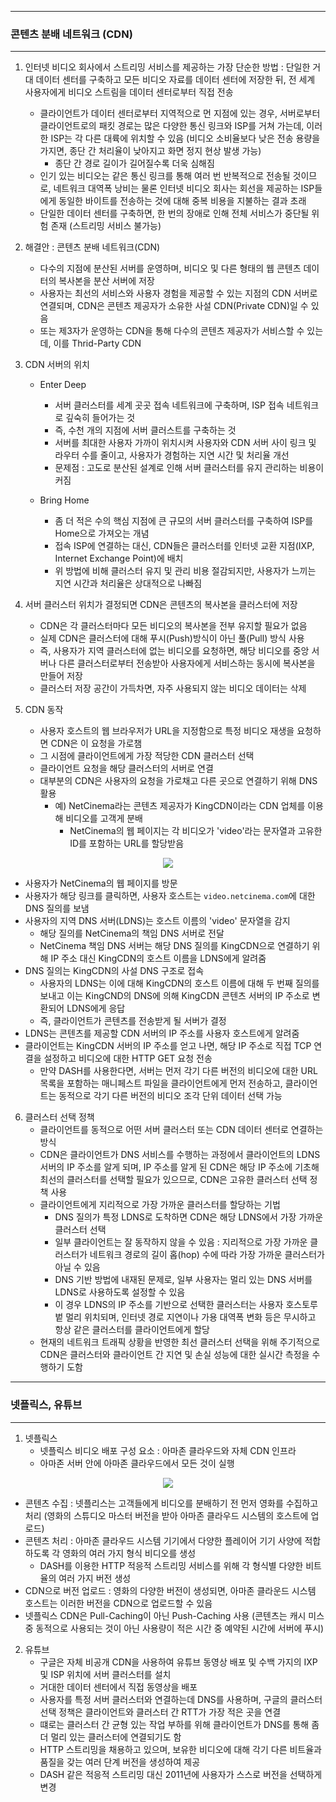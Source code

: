 -----
### 콘텐츠 분배 네트워크 (CDN)
-----
1. 인터넷 비디오 회사에서 스트리밍 서비스를 제공하는 가장 단순한 방법 : 단일한 거대 데이터 센터를 구축하고 모든 비디오 자료를 데이터 센터에 저장한 뒤, 전 세계 사용자에게 비디오 스트림을 데이터 센터로부터 직접 전송
   - 클라이언트가 데이터 센터로부터 지역적으로 먼 지점에 있는 경우, 서버로부터 클라이언트로의 패킷 경로는 많은 다양한 통신 링크와 ISP를 거쳐 가는데, 이러한 ISP는 각 다른 대륙에 위치할 수 있음 (비디오 소비율보다 낮은 전송 용량을 가지면, 종단 간 처리율이 낮아지고 화면 정지 현상 발생 가능)
     + 종단 간 경로 길이가 길어질수록 더욱 심해짐
   - 인기 있는 비디오는 같은 통신 링크를 통해 여러 번 반복적으로 전송될 것이므로, 네트워크 대역폭 낭비는 물론 인터넷 비디오 회사는 회선을 제공하는 ISP들에게 동일한 바이트를 전송하는 것에 대해 중복 비용을 지불하는 결과 초래
   - 단일한 데이터 센터를 구축하면, 한 번의 장애로 인해 전체 서비스가 중단될 위험 존재 (스트리밍 서비스 불가능)

2. 해결안 : 콘텐츠 분배 네트워크(CDN)
   - 다수의 지점에 분산된 서버를 운영하며, 비디오 및 다른 형태의 웹 콘텐츠 데이터의 복사본을 분산 서버에 저장
   - 사용자는 최선의 서비스와 사용자 경험을 제공할 수 있는 지점의 CDN 서버로 연결되며, CDN은 콘텐츠 제공자가 소유한 사설 CDN(Private CDN)일 수 있음
   - 또는 제3자가 운영하는 CDN을 통해 다수의 콘텐츠 제공자가 서비스할 수 있는데, 이를 Thrid-Party CDN

3. CDN 서버의 위치
   - Enter Deep
     + 서버 클러스터를 세계 곳곳 접속 네트워크에 구축하며, ISP 접속 네트워크로 깊숙히 들어가는 것
     + 즉, 수천 개의 지점에 서버 클러스트를 구축하는 것
     + 서버를 최대한 사용자 가까이 위치시켜 사용자와 CDN 서버 사이 링크 및 라우터 수를 줄이고, 사용자가 경험하는 지연 시간 및 처리율 개선
     + 문제점 : 고도로 분산된 설계로 인해 서버 클러스터를 유지 관리하는 비용이 커짐

   - Bring Home
     + 좀 더 적은 수의 핵심 지점에 큰 규모의 서버 클러스터를 구축하여 ISP를 Home으로 가져오는 개념
     + 접속 ISP에 연결하는 대신, CDN들은 클러스터를 인터넷 교환 지점(IXP, Internet Exchange Point)에 배치
     + 위 방법에 비해 클러스터 유지 및 관리 비용 절감되지만, 사용자가 느끼는 지연 시간과 처리율은 상대적으로 나빠짐

4. 서버 클러스터 위치가 결정되면 CDN은 콘텐츠의 복사본을 클러스터에 저장
   - CDN은 각 클러스터마다 모든 비디오의 복사본을 전부 유지할 필요가 없음
   - 실제 CDN은 클러스터에 대해 푸시(Push)방식이 아닌 풀(Pull) 방식 사용
   - 즉, 사용자가 지역 클러스터에 없는 비디오를 요청하면, 해당 비디오를 중앙 서버나 다른 클러스터로부터 전송받아 사용자에게 서비스하는 동시에 복사본을 만들어 저장
   - 클러스터 저장 공간이 가득차면, 자주 사용되지 않는 비디오 데이터는 삭제

5. CDN 동작
   - 사용자 호스트의 웹 브라우저가 URL을 지정함으로 특정 비디오 재생을 요청하면 CDN은 이 요청을 가로챔
   - 그 시점에 클라이언트에게 가장 적당한 CDN 클러스터 선택
   - 클라이언트 요청을 해당 클러스터의 서버로 연결
   - 대부분의 CDN은 사용자의 요청을 가로채고 다른 곳으로 연결하기 위해 DNS 활용
     + 예) NetCinema라는 콘텐츠 제공자가 KingCDN이라는 CDN 업체를 이용해 비디오를 고객게 분배
       * NetCinema의 웹 페이지는 각 비디오가 'video'라는 문자열과 고유한 ID를 포함하는 URL를 할당받음
<div align="center">
<img src="https://github.com/user-attachments/assets/0ea06e6a-348f-4a3d-b9ac-05d318f9d4a2">
</div>

   - 사용자가 NetCinema의 웹 페이지를 방문
   - 사용자가 해당 링크를 클릭하면, 사용자 호스트는 ```video.netcinema.com```에 대한 DNS 질의를 보냄
   - 사용자의 지역 DNS 서버(LDNS)는 호스트 이름의 'video' 문자열을 감지
     + 해당 질의를 NetCinema의 책임 DNS 서버로 전달
     + NetCinema 책임 DNS 서버는 해당 DNS 질의를 KingCDN으로 연결하기 위해 IP 주소 대신 KingCDN의 호스트 이름을 LDNS에게 알려줌
   - DNS 질의는 KingCDN의 사설 DNS 구조로 접속
     + 사용자의 LDNS는 이에 대해 KingCDN의 호스트 이름에 대해 두 번째 질의를 보내고 이는 KingCND의 DNS에 의해 KingCDN 콘텐츠 서버의 IP 주소로 변환되어 LDNS에게 응답
     + 즉, 클라이언트가 콘텐츠를 전송받게 될 서버가 결정
   - LDNS는 콘텐츠를 제공할 CDN 서버의 IP 주소를 사용자 호스트에게 알려줌
   - 클라이언트는 KingCDN 서버의 IP 주소를 얻고 나면, 해당 IP 주소로 직접 TCP 연결을 설정하고 비디오에 대한 HTTP GET 요청 전송
     + 만약 DASH를 사용한다면, 서버는 먼저 각기 다른 버전의 비디오에 대한 URL 목록을 포함하는 매니페스트 파일을 클라이언트에게 먼저 전송하고, 클라이언트는 동적으로 각기 다른 버전의 비디오 조각 단위 데이터 선택 가능

6. 클러스터 선택 정책
   - 클라이언트를 동적으로 어떤 서버 클러스터 또는 CDN 데이터 센터로 연결하는 방식
   - CDN은 클라이언트가 DNS 서비스를 수행하는 과정에서 클라이언트의 LDNS 서버의 IP 주소를 알게 되며, IP 주소를 알게 된 CDN은 해당 IP 주소에 기초해 최선의 클러스터를 선택할 필요가 있으므로, CDN은 고유한 클러스터 선택 정책 사용
   - 클라이언트에게 지리적으로 가장 가까운 클러스터를 할당하는 기법
     + DNS 질의가 특정 LDNS로 도착하면 CDN은 해당 LDNS에서 가장 가까운 클러스터 선택
     + 일부 클라이언트는 잘 동작하지 않을 수 있음 : 지리적으로 가장 가까운 클러스터가 네트워크 경로의 길이 홉(hop) 수에 따라 가장 가까운 클러스터가 아닐 수 있음
     + DNS 기반 방법에 내재된 문제로, 일부 사용자는 멀리 있는 DNS 서버를 LDNS로 사용하도록 설정할 수 있음
     + 이 경우 LDNS의 IP 주소를 기반으로 선택한 클러스터는 사용자 호스토루벝 멀리 위치되며, 인터넷 경로 지연이나 가용 대역폭 변화 등은 무시하고 항상 같은 클러스터를 클라이언트에게 할당
   - 현재의 네트워크 트래픽 상황을 반영한 최선 클러스터 선택을 위해 주기적으로 CDN은 클러스터와 클라이언트 간 지연 및 손실 성능에 대한 실시간 측정을 수행하기 도함

-----
### 넷플릭스, 유튜브
-----
1. 넷플릭스
   - 넷플릭스 비디오 배포 구성 요소 : 아마존 클라우드와 자체 CDN 인프라
   - 아마존 서버 안에 아마존 클라우드에서 모든 것이 실행
<div align="center">
<img src="https://github.com/user-attachments/assets/388a3386-8e01-453d-adca-fa471bae9f48">
</div>

  - 콘텐츠 수집 : 넷플리스는 고객들에게 비디오를 분배하기 전 먼저 영화를 수집하고 처리 (영화의 스튜디오 마스터 버전을 받아 아마존 클라우드 시스템의 호스트에 업로드)
  - 콘텐츠 처리 : 아마존 클라우드 시스템 기기에서 다양한 플레이어 기기 사양에 적합하도록 각 영화의 여러 가지 형식 비디오를 생성
    + DASH를 이용한 HTTP 적응적 스트리밍 서비스를 위해 각 형식별 다양한 비트율의 여러 가지 버전 생성
  - CDN으로 버전 업로드 : 영화의 다양한 버전이 생성되면, 아마존 클라운드 시스템 호스트는 이러한 버전을 CDN으로 업로드할 수 있음
  - 넷플릭스 CDN은 Pull-Caching이 아닌 Push-Caching 사용 (콘텐츠는 캐시 미스 중 동적으로 사용되는 것이 아닌 사용량이 적은 시간 중 예약된 시간에 서버에 푸시)

2. 유튜브
   - 구글은 자체 비공개 CDN을 사용하여 유튜브 동영상 배포 및 수백 가지의 IXP 및 ISP 위치에 서버 클러스터를 설치
   - 거대한 데이터 센터에서 직접 동영상을 배포
   - 사용자를 특정 서버 클러스터와 연결하는데 DNS를 사용하며, 구글의 클러스터 선택 정책은 클라이언트와 클러스터 간 RTT가 가장 적은 곳을 연결
   - 떄로는 클러스터 간 균형 있는 작업 부하를 위해 클라이언트가 DNS를 통해 좀 더 멀리 있는 클러스터에 연결되기도 함
   - HTTP 스트리밍을 채용하고 있으며, 보유한 비디오에 대해 각기 다른 비트율과 품질을 갖는 여러 단계 버전을 생성하여 제공
   - DASH 같은 적응적 스트리밍 대신 2011년에 사용자가 스스로 버전을 선택하게 변경
